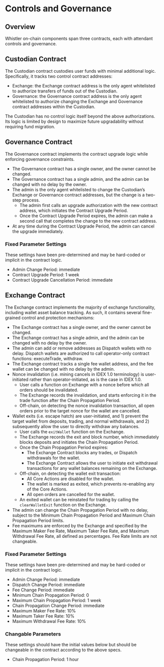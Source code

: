 <!-- markdownlint-disable MD007 -->

# Controls and Governance

## Overview

Whistler on-chain components span three contracts, each with attendant controls and governance.

## Custodian Contract

The Custodian contract custodies user funds with minimal additional logic. Specifically, it tracks two control contract addresses:

- Exchange: the Exchange contract address is the only agent whitelisted to authorize transfers of funds out of the Custodian.
- Governance: the Governance contract address is the only agent whitelisted to authorize changing the Exchange and
Governance contract addresses within the Custodian.
  
The Custodian has no control logic itself beyond the above authorizations. Its logic is limited by design to maximize
future upgradability without requiring fund migration.

## Governance Contract

The Governance contract implements the contract upgrade logic while enforcing governance constraints.

- The Governance contract has a single owner, and the owner cannot be changed.
- The Governance contract has a single admin, and the admin can be changed with no delay by the owner.
- The admin is the only agent whitelisted to change the Custodian’s Exchange or Governance contract addresses, but the
change is a two-step process.
  - The admin first calls an upgrade authorization with the new contract address, which initiates the Contract Upgrade
Period.
  - Once the Contract Upgrade Period expires, the admin can make a second call that completes the change to the new
contract address.
- At any time during the Contract Upgrade Period, the admin can cancel the upgrade immediately.

### Fixed Parameter Settings

These settings have been pre-determined and may be hard-coded or implicit in the contract logic.

- Admin Change Period: immediate
- Contract Upgrade Period: 1 week
- Contract Upgrade Cancellation Period: immediate
  
## Exchange Contract

The Exchange contract implements the majority of exchange functionality, including wallet asset balance tracking. As
such, it contains several fine-grained control and protection mechanisms:

- The Exchange contract has a single owner, and the owner cannot be changed.
- The Exchange contract has a single admin, and the admin can be changed with no delay by the owner.
- The admin can add or remove addresses as Dispatch wallets with no delay. Dispatch wallets are authorized to call
operator-only contract functions: executeTrade, withdraw.
- The Exchange contract tracks a single fee wallet address, and the fee wallet can be changed with no delay by the admin.
- Nonce invalidation (i.e. mining cancels in IDEX 1.0 terminology) is user-initiated rather than operator-initiated, as is the case in IDEX 1.0.
  - User calls a function on Exchange with a nonce before which all orders should be invalidated.
  - The Exchange records the invalidation, and starts enforcing it in the trade function after the Chain Propagation Period.
  - Off-chain, on detecting the nonce invalidation transaction, all open orders prior to the target nonce for the wallet
are cancelled.
- Wallet exits (i.e. escape hatch) are user-initiated, and 1) prevent the target wallet from deposits, trading, and normal withdrawals, 
and 2) subsequently allow the user to directly withdraw any balances.
  - User calls the `exitWallet` function on the Exchange.
  - The Exchange records the exit and block number, which immediately blocks deposits and initiates the Chain Propagation Period.
  - Once the Chain Propagation Period expires:
    - The Exchange Contract blocks any trades, or Dispatch withdrawals for the wallet.
    - The Exchange Contract allows the user to initiate exit withdrawal transactions for any wallet balances remaining on the Exchange.
  - Off-chain, on detecting the wallet exit transaction:
    - All Core Actions are disabled for the wallet.
    - The wallet is marked as exited, which prevents re-enabling any of the Core Actions.
    - All open orders are cancelled for the wallet.
  - An exited wallet can be reinstated for trading by calling the `clearWalletExit` function on the Exchange.
- The admin can change the Chain Propagation Period with no delay, subject to the Minimum Chain Propagation Period and
Maximum Chain Propagation Period limits.
- Fee maximums are enforced by the Exchange and specified by the Maximum Maker Fee Rate, Maximum Taker Fee Rate, and
Maximum Withdrawal Fee Rate, all defined as percentages. Fee Rate limits are not changeable.

### Fixed Parameter Settings

These settings have been pre-determined and may be hard-coded or implicit in the contract logic.

- Admin Change Period: immediate
- Dispatch Change Period: immediate
- Fee Change Period: immediate
- Minimum Chain Propagation Period: 0
- Maximum Chain Propagation Period: 1 week
- Chain Propagation Change Period: immediate
- Maximum Maker Fee Rate: 10%
- Maximum Taker Fee Rate: 10%
- Maximum Withdrawal Fee Rate: 10%

### Changable Parameters

These settings should have the initial values below but should be changeable in the contract according to the above specs.

- Chain Propagation Period: 1 hour
